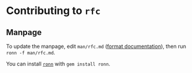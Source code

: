 # Contributing to `rfc`

## Manpage

To update the manpage, edit `man/rfc.md` ([format documentation][format]), then
run `ronn -f man/rfc.md`.

You can install [`ronn`][ronn] with `gem install ronn`.

[ronn]: https://github.com/rtomayko/ronn#ronn
[format]: https://rtomayko.github.io/ronn/ronn-format.7.html
